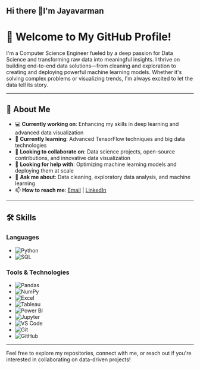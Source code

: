 ## Hi there 👋I'm Jayavarman

# 👋 Welcome to My GitHub Profile!

I'm a Computer Science Engineer fueled by a deep passion for Data Science and transforming raw data into meaningful insights. I thrive on building end-to-end data solutions—from cleaning and exploration to creating and deploying powerful machine learning models. Whether it's solving complex problems or visualizing trends, I'm always excited to let the data tell its story.

---

## 🚀 About Me
- 💻 **Currently working on**: Enhancing my skills in deep learning and advanced data visualization  
- 🌱 **Currently learning**: Advanced TensorFlow techniques and big data technologies  
- 👯 **Looking to collaborate on**: Data science projects, open-source contributions, and innovative data visualization  
- 🤔 **Looking for help with**: Optimizing machine learning models and deploying them at scale  
- 💬 **Ask me about**: Data cleaning, exploratory data analysis, and machine learning  
- 📫 **How to reach me**: [Email](mailto:jayavarman1207@gmail.com) | [LinkedIn](https://www.linkedin.com/in/jaya-varman-400627246/)  

---

## 🛠️ Skills

### Languages
- ![Python](https://img.shields.io/badge/Python-3776AB?style=flat&logo=python&logoColor=white)  
- ![SQL](https://img.shields.io/badge/SQL-336791?style=flat&logo=postgresql&logoColor=white)

### Tools & Technologies
- ![Pandas](https://img.shields.io/badge/Pandas-150458?style=flat&logo=pandas&logoColor=white)
- ![NumPy](https://img.shields.io/badge/NumPy-013243?style=flat&logo=numpy&logoColor=white)
- ![Excel](https://img.shields.io/badge/Excel-217346?style=flat&logo=microsoft-excel&logoColor=white)
- ![Tableau](https://img.shields.io/badge/Tableau-E97627?style=flat&logo=tableau&logoColor=white)
- ![Power BI](https://img.shields.io/badge/PowerBI-F2C811?style=flat&logo=powerbi&logoColor=black)
- ![Jupyter](https://img.shields.io/badge/Jupyter-F37626?style=flat&logo=jupyter&logoColor=white)
- ![VS Code](https://img.shields.io/badge/VS%20Code-007ACC?style=flat&logo=visual-studio-code&logoColor=white)
- ![Git](https://img.shields.io/badge/Git-F05032?style=flat&logo=git&logoColor=white)
- ![GitHub](https://img.shields.io/badge/GitHub-181717?style=flat&logo=github&logoColor=white)

---

Feel free to explore my repositories, connect with me, or reach out if you're interested in collaborating on data-driven projects!

